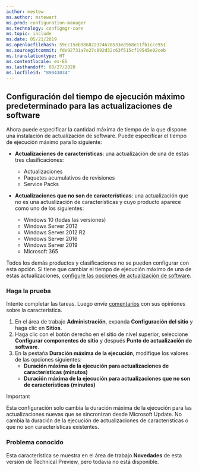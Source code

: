 ```yaml
---
author: mestew
ms.author: mstewart
ms.prod: configuration-manager
ms.technology: configmgr-core
ms.topic: include
ms.date: 05/21/2019
ms.openlocfilehash: 59cc15eb986822324678533ed968e11fb1cce951
ms.sourcegitcommit: fde92731a7e27c892d32c63f515cf19545e02ceb
ms.translationtype: HT
ms.contentlocale: es-ES
ms.lasthandoff: 08/27/2020
ms.locfileid: "89043034"
---
```

## <a name="configure-the-default-maximum-run-time-for-software-updates"></a><a name="bkmk_timeout"></a> Configuración del tiempo de ejecución máximo predeterminado para las actualizaciones de software

<!--3734426-->

Ahora puede especificar la cantidad máxima de tiempo de la que dispone una instalación de actualización de software. Puede especificar el tiempo de ejecución máximo para lo siguiente:

- **Actualizaciones de características**: una actualización de una de estas tres clasificaciones:
    - Actualizaciones
    - Paquetes acumulativos de revisiones
    - Service Packs

- **Actualizaciones que no son de características**: una actualización que no es una actualización de características y cuyo producto aparece como uno de los siguientes:
    - Windows 10 (todas las versiones)
    - Windows Server 2012
    - Windows Server 2012 R2
    - Windows Server 2016
    - Windows Server 2019
    - Microsoft 365

Todos los demás productos y clasificaciones no se pueden configurar con esta opción. Si tiene que cambiar el tiempo de ejecución máximo de una de estas actualizaciones, [configure las opciones de actualización de software](../../../../../sum/get-started/manage-settings-for-software-updates.md#BKMK_SoftwareUpdatesSettings).

### <a name="try-it-out"></a>Haga la prueba

Intente completar las tareas. Luego envíe [comentarios](../../../../understand/find-help.md#product-feedback) con sus opiniones sobre la característica.

1. En el área de trabajo **Administración**, expanda **Configuración del sitio** y haga clic en **Sitios**.
1. Haga clic con el botón derecho en el sitio de nivel superior, seleccione **Configurar componentes de sitio** y después **Punto de actualización de software**.
1. En la pestaña **Duración máxima de la ejecución**, modifique los valores de las opciones siguientes: 
   - **Duración máxima de la ejecución para actualizaciones de características (minutos)**
   - **Duración máxima de la ejecución para actualizaciones que no son de características (minutos)**

> [!IMPORTANT]  
> Esta configuración solo cambia la duración máxima de la ejecución para las actualizaciones nuevas que se sincronizan desde Microsoft Update. No cambia la duración de la ejecución de actualizaciones de características o que no son características existentes.

### <a name="known-issue"></a>Problema conocido

Esta característica se muestra en el área de trabajo **Novedades** de esta versión de Technical Preview, pero todavía no está disponible.
